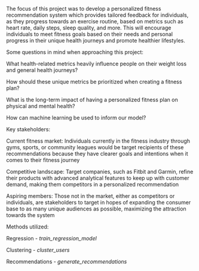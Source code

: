 The focus of this project was to develop a personalized fitness recommendation system which provides tailored feedback for individuals, as they progress towards an exercise routine, based on metrics such as heart rate, daily steps, sleep quality, and more. This will encourage individuals to meet fitness goals based on their needs and personal progress in their unique health journeys and promote healthier lifestyles.


Some questions in mind when approaching this project:

What health-related metrics heavily influence people on their weight loss and general health journeys?

How should these unique metrics be prioritized when creating a fitness plan?

What is the long-term impact of having a personalized fitness plan on physical and mental health?

How can machine learning be used to inform our model?


Key stakeholders:

Current fitness market: Individuals currently in the fitness industry through gyms, sports, or community leagues would be target recipients of these recommendations because they have clearer goals and intentions when it comes to their fitness journey

Competitive landscape: Target companies, such as Fitbit and Garmin, refine their products with advanced analytical features to keep up with customer demand, making them competitors in a personalized recommendation

Aspiring members: Those not in the market, either as competitors or individuals, are stakeholders to target in hopes of expanding the consumer base to as many unique audiences as possible, maximizing the attraction towards the system


Methods utilized:

Regression - _train_regression_model_

Clustering - _cluster_users_

Recommendations - _generate_recommendations_
